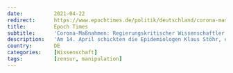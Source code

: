 ```yaml
---
date:          2021-04-22
redirect:      https://www.epochtimes.de/politik/deutschland/corona-massnahmen-regierungskritischer-wissenschaftler-bekommt-von-eigenem-arbeitgeber-maulkorb-verpasst-a3497837.html
title:         Epoch Times
subtitle:      'Corona-Maßnahmen: Regierungskritischer Wissenschaftler bekommt von eigenem Arbeitgeber Maulkorb verpasst'
description:   'Am 14. April schickten die Epidemiologen Klaus Stöhr, ehemaliger Mitarbeiter der Weltgesundheitsorganisation (WHO), und Detlev Krüger einen Brief an die Fraktionschefs von Union, SPD, FDP, Grüne und Linke im Bundestag. …'
country:       DE
categories:    [Wissenschaft]
tags:          [zensur, manipulation]
---
```

